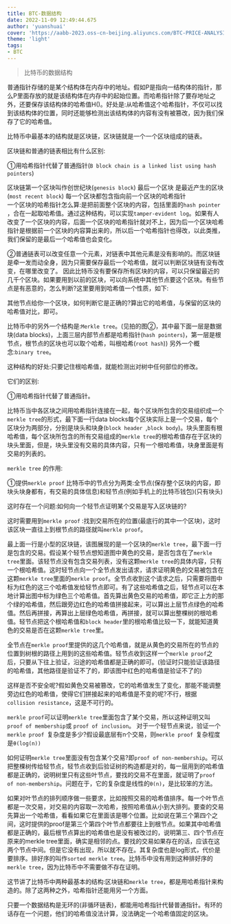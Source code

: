 ```yaml
---
title: BTC-数据结构
date: 2022-11-09 12:49:44.675
author: 'yuanshuai'
cover: 'https://aabb-2023.oss-cn-beijing.aliyuncs.com/BTC-PRICE-ANALYSIS-18.10.2023.jpg'
theme: 'light'
tags: 
- BTC
---
```


> 比特币的数据结构

普通指针存储的是某个结构体在内存中的地址。假如P是指向一结构体的指针，那么P里面存放的就是该结构体在内存中的起始位置。而哈希指针除了要存地址之外，还要保存该结构体的哈希值H()。好处是:从哈希值这个哈希指针，不仅可以找到该结构体的位置，同时还能够检测出该结构体的内容有没有被篡改，因为我们保存了它的哈希值。

比特币中最基本的结构就是区块链，区块链就是一个一个区块组成的链表。

区块链和普通的链表相比有什么区别:

①用哈希指针代替了普通指针(`B block chain is a linked list using hash pointers`)

区块链第一个区块叫作创世纪块(`genesis block`) 最后一个区块 是最近产生的区块(`most recent block`) 每一个区块都包含指向前一个区块的哈希指针  
一个区块的哈希指针怎么算:是把前面整个区块的内容，包括里面的`hash pointer` ，合在一起取哈希值。通过这种结构，可以实现`tamper-evident log`。如果有人改变了一个区块的内容，后面一个区块的哈希指针就对不上，因为后一个区块哈希指针是根据前一个区块的内容算出来的，所以后一个哈希指针也得改，以此类推，我们保留的是最后一个哈希值也会变化。

②普通链表可以改变任意一个元素，对链表中其他元素是没有影响的。而区块链是牵一发而动全身，因为只需要保存最后一个哈希值，就可以判断区块链有没有改变，在哪里改变了。
因此比特币没有要保存所有区块的内容，可以只保留最近的几千个区块。如果要用到以前的区块，可以向系统中其他节点要这个区块。有些节点是有恶意的，怎么判断?这里要用到哈希值一个性质，如下:

其他节点给你一个区块，如何判断它是正确的?算出它的哈希值，与保留的区块的哈希值对比，即可。

比特币中的另外一个结构是:`Merkle tree`。(见拍的图②，其中最下面一层是数据块(data blocks)，上面三层内部节点都是哈希指针(`hash pointers`)，第一层是根节点，根节点的区块也可以取个哈希，叫根哈希(`root hash`))
另外一个概念:`binary tree`。

这种结构的好处:只要记住根哈希值，就能检测出对树中任何部位的修改。

它们的区别:

①用哈希指针代替了普通指针。

比特币当中各区块之间用哈希指针连接在一起，每个区块所包含的交易组织成一个`merkle tree`的形式，最下面一行data blocks每个区块实际上是一个交易，每个区块分为两部分，分别是块头和块身(`block header `,`block body`)。块头里面有根哈希值，每个区块所包含的所有交易组成的`merkle tree`的根哈希值存在于区块的块头里面，但是，块头里没有交易的具体内容，只有一个根哈希值，块身里面是有交易的列表的。

`merkle tree` 的作用:

①提供`merkle proof` 
比特币中的节点分为两类:全节点(保存整个区块的内容，即块头块身都有，有交易的具体信息)和轻节点(例如手机上的比特币钱包)(只有块头)

这时存在一个问题:如何向一个轻节点证明某个交易是写入区块链的?

这时需要用到`merkle proof` :找到交易所在的位置(最底行的其中一个区块)，这时该区块一直往上到根节点的路径就叫`merkle proof`。

最上面一行是小型的区块链，该图展现的是一个区块的`merkle tree`，最下面一行是包含的交易。假设某个轻节点想知道图中黄色的交易，是否包含在了`merkle tree`里面。该轻节点没有包含交易列表，没有这颗`merkle tree`的具体内容，只有一个根哈希值。这时轻节点向一个全节点发出请求，请求证明黄色的交易被包含在这颗`merkle tree`里面的`merkle proof`。全节点收到这个请求之后，只需要将图中标为红色的这三个哈希值发给轻节点即可。有了这些哈希值之后，轻节点可以在本地计算出图中标为绿色三个哈希值。首先算出黄色交易的哈希值，即它正上方的那个绿的哈希值，然后跟旁边红色的哈希值拼接起来，可以算出上层节点绿色的哈希值。然后再拼接，再算出上层绿色哈希值，再拼接，就可以算出整棵树的根哈希值。轻节点把这个根哈希值和`block header`里的根哈希值比较一下，就能知道黄色的交易是否在这颗`merkle tree`里。

全节点在`merkle proof`里提供的这几个哈希值，就是从黄色的交易所在的节点的位置到树根的路径上用到的这些哈希值。轻节点收到这样一个`merkle proof`之后，只要从下往上验证，沿途的哈希值都是正确的即可。(验证时只能验证该路径的哈希值，其他路径是验证不了的，即该图中红色的哈希值是验证不了的)

这样是否不安全呢?假如黄色交易被篡改，它的哈希值发生了变化，那能不能调整旁边红色的哈希值，使得它们拼接起来的哈希值是不变的呢?不行，根据`collision resistance`，这是不可行的。

`merkle proof`可以证明`merkle tree`里面包含了某个交易，所以这种证明又叫`proof of membership`或 `proof of inclusion`。
对于一个轻节点来说，验证一个`merkle proof `复杂度是多少?假设最底层有n个交易，则`merkle proof `复杂程度是`θ(log(n))`

如何证明`merkle tree`里面没有包含某个交易?即`proof of non-membership`。可以把整棵树传给轻节点，轻节点收到后验证树的构造都是对的，每一层用到的哈希值都是正确的，说明树里只有这些叶节点，要找的交易不在里面，就证明了`proof of non-membership`。问题在于，它的复杂度是线性的`θ(n)`，是比较笨的方法。

如果对叶节点的排列顺序做一些要求，比如按照交易的哈希值排序。每一个叶节点都是一次交易，对交易的内容取一次哈希，按照哈希值从小到大排列。要查的交易先算出一个哈希值，看看如果它在里面该是哪个位置。比如说在第三个第四个之间，这时提供的proof是第三个第四个叶节点都要往上到根节点。如果其中哈希值都是正确的，最后根节点算出的哈希值也是没有被改过的，说明第三、四个节点在原来的merkle tree里面，确实是相邻的点。要找的交易如果存在的话，应该在这两个节点中间。但是它没有出现，所以就不存在。其复杂度也是log形式，代价是要排序。排好序的叫作`sorted merkle tree`。比特币中没有用到这种排好序的`merkle tree`，因为比特币中不需要做不存在证明。

这节讲了比特币中两种最基本的结构:区块链和`merkle tree`，都是用哈希指针来构造的。除了这两种之外，哈希指针还能用另一个方面。

只要一个数据结构是无环的(非循环链表)，都能用哈希指针代替普通指针。有环的话存在一个问题，他们的哈希值没法计算，没法确定一个哈希值固定的区块。